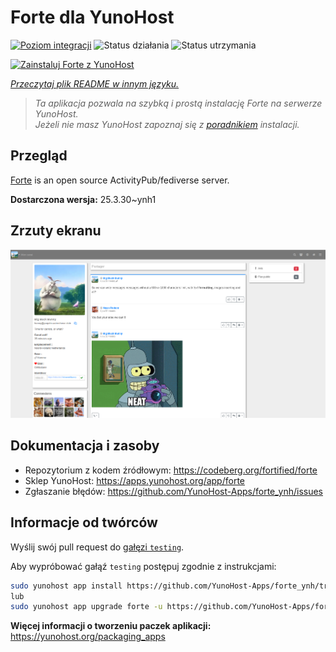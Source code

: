 <!--
To README zostało automatycznie wygenerowane przez <https://github.com/YunoHost/apps/tree/master/tools/readme_generator>
Nie powinno być ono edytowane ręcznie.
-->

# Forte dla YunoHost

[![Poziom integracji](https://apps.yunohost.org/badge/integration/forte)](https://ci-apps.yunohost.org/ci/apps/forte/)
![Status działania](https://apps.yunohost.org/badge/state/forte)
![Status utrzymania](https://apps.yunohost.org/badge/maintained/forte)

[![Zainstaluj Forte z YunoHost](https://install-app.yunohost.org/install-with-yunohost.svg)](https://install-app.yunohost.org/?app=forte)

*[Przeczytaj plik README w innym języku.](./ALL_README.md)*

> *Ta aplikacja pozwala na szybką i prostą instalację Forte na serwerze YunoHost.*  
> *Jeżeli nie masz YunoHost zapoznaj się z [poradnikiem](https://yunohost.org/install) instalacji.*

## Przegląd

[Forte](https://codeberg.org/fortified/forte/) is an open source ActivityPub/fediverse server.


**Dostarczona wersja:** 25.3.30~ynh1

## Zrzuty ekranu

![Zrzut ekranu z Forte](./doc/screenshots/example.png)

## Dokumentacja i zasoby

- Repozytorium z kodem źródłowym: <https://codeberg.org/fortified/forte>
- Sklep YunoHost: <https://apps.yunohost.org/app/forte>
- Zgłaszanie błędów: <https://github.com/YunoHost-Apps/forte_ynh/issues>

## Informacje od twórców

Wyślij swój pull request do [gałęzi `testing`](https://github.com/YunoHost-Apps/forte_ynh/tree/testing).

Aby wypróbować gałąź `testing` postępuj zgodnie z instrukcjami:

```bash
sudo yunohost app install https://github.com/YunoHost-Apps/forte_ynh/tree/testing --debug
lub
sudo yunohost app upgrade forte -u https://github.com/YunoHost-Apps/forte_ynh/tree/testing --debug
```

**Więcej informacji o tworzeniu paczek aplikacji:** <https://yunohost.org/packaging_apps>
